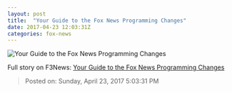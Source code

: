 ```yaml
---
layout: post
title:  "Your Guide to the Fox News Programming Changes"
date: 2017-04-23 12:03:31Z
categories: fox-news
---
```


![Your Guide to the Fox News Programming Changes](http://nation.foxnews.com/sites/nation.foxnews.com/files/styles/story_624_300/public/fox-news-logo_1.jpg)




Full story on F3News: [Your Guide to the Fox News Programming Changes](http://www.f3nws.com/n/JD2MAD)

> Posted on: Sunday, April 23, 2017 5:03:31 PM
